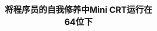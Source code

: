 ---
layout: default
title: 将程序员的自我修养中Mini CRT运行在64位下
redirect_to:
  - https://zhuanlan.zhihu.com/p/663890369
---